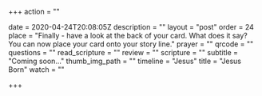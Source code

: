 +++
action = ""

date = 2020-04-24T20:08:05Z
description = ""
layout = "post"
order = 24
place = "Finally - have a look at the back of your card. What does it say? You can now place your card onto your story line."
prayer = ""
qrcode = ""
questions = ""
read_scripture = ""
review = ""
scripture = ""
subtitle = "Coming soon…"
thumb_img_path = ""
timeline = "Jesus"
title = "Jesus Born"
watch = ""

+++
